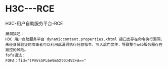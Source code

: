 # H3C---RCE
H3C-用户自助服务平台-RCE
```
漏洞描述：
H3C 用户自助服务平台 dynamiccontent.properties.xhtml 接口出存在命令执行漏洞，未经身份验证的攻击者可以利用此漏洞执行任意指令，写入后门文件，导致整个web服务器存在被控的风险。
fofa语法：
FOFA：fid="tPmVs5PL6e9m5Xt0J4V2+A=="
```
